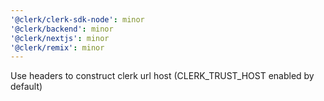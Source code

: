 ```yaml
---
'@clerk/clerk-sdk-node': minor
'@clerk/backend': minor
'@clerk/nextjs': minor
'@clerk/remix': minor
---
```


Use headers to construct clerk url host (CLERK_TRUST_HOST enabled by default)
